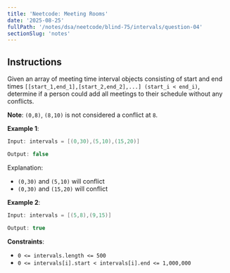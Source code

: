 ```yaml
---
title: 'Neetcode: Meeting Rooms'
date: '2025-08-25'
fullPath: '/notes/dsa/neetcode/blind-75/intervals/question-04'
sectionSlug: 'notes'
---
```


## Instructions

Given an array of meeting time interval objects consisting of start and end times `[[start_1,end_1],[start_2,end_2],...] (start_i < end_i)`, determine if a person could add all meetings to their schedule without any conflicts.

**Note**: `(0,8)`, `(8,10)` is not considered a conflict at `8`.

**Example 1**:

```Java
Input: intervals = [(0,30),(5,10),(15,20)]

Output: false
```

Explanation:

- `(0,30)` and `(5,10)` will conflict
- `(0,30)` and `(15,20)` will conflict

**Example 2**:

```Java
Input: intervals = [(5,8),(9,15)]

Output: true
```

**Constraints**:

- `0 <= intervals.length <= 500`
- `0 <= intervals[i].start < intervals[i].end <= 1,000,000`
